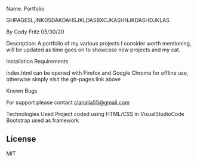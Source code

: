 Name: Portfolio

GHPAGESL;INKDSDAKDAHSJKLDASBXCJKASHNJKDASHDJKLAS

By Cody Fritz 05/30/20

Description: A portfolio of my various projects I consider worth mentioning, will be updated as time goes on to showcase new projects and my cat.

Installation Requirements

index.html can be opened with Firefox and Google Chrome for offline use, otherwise simply visit the gh-pages link above

Known Bugs

For support please contact clanalia55@gmail.com

Technologies Used
Project coded using HTML/CSS in VisualStudioCode
Bootstrap used as framework

## License

MIT
